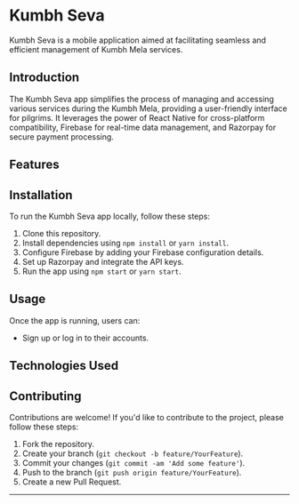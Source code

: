 
# Kumbh Seva

Kumbh Seva is a mobile application aimed at facilitating seamless and efficient management of Kumbh Mela services.


## Introduction

The Kumbh Seva app simplifies the process of managing and accessing various services during the Kumbh Mela, providing a user-friendly interface for pilgrims. It leverages the power of React Native for cross-platform compatibility, Firebase for real-time data management, and Razorpay for secure payment processing.

## Features



## Installation

To run the Kumbh Seva app locally, follow these steps:

1. Clone this repository.
2. Install dependencies using `npm install` or `yarn install`.
3. Configure Firebase by adding your Firebase configuration details.
4. Set up Razorpay and integrate the API keys.
5. Run the app using `npm start` or `yarn start`.

## Usage

Once the app is running, users can:

- Sign up or log in to their accounts.


## Technologies Used



## Contributing

Contributions are welcome! If you'd like to contribute to the project, please follow these steps:

1. Fork the repository.
2. Create your branch (`git checkout -b feature/YourFeature`).
3. Commit your changes (`git commit -am 'Add some feature'`).
4. Push to the branch (`git push origin feature/YourFeature`).
5. Create a new Pull Request.



---

